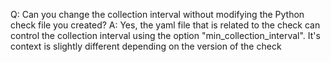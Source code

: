 Q: Can you change the collection interval without modifying the Python check file you created?
A: Yes, the yaml file that is related to the check can control the collection interval using the option "min_collection_interval".  It's context is slightly different depending on the version of the check

